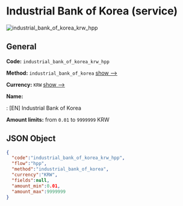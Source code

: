 
# Industrial Bank of Korea (service) 
![industrial_bank_of_korea_krw_hpp](https://static.openfintech.io/payment_methods/industrial_bank_of_korea_krw_hpp/logo.svg?w=400&c=v0.59.26#w200)  

## General 
 
**Code:** `industrial_bank_of_korea_krw_hpp` 
 
**Method:** `industrial_bank_of_korea` 
 [show -->](/payment-methods/industrial_bank_of_korea/) 
 
**Currency:** `KRW` [show -->](/currencies/KRW/) 
 
**Name:** 
 
:	[EN] Industrial Bank of Korea 
 
**Amount limits:** from `0.01` to `9999999` KRW 

## JSON Object 

```json
{
  "code":"industrial_bank_of_korea_krw_hpp",
  "flow":"hpp",
  "method":"industrial_bank_of_korea",
  "currency":"KRW",
  "fields":null,
  "amount_min":0.01,
  "amount_max":9999999
}
```  
